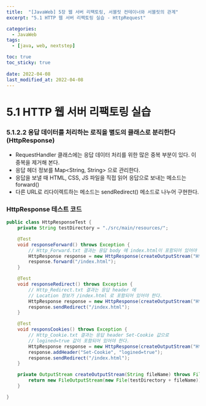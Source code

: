 ```yaml
---
title:  "[JavaWeb] 5장 웹 서버 리팩토링, 서블릿 컨테이너와 서블릿의 관계"
excerpt: "5.1 HTTP 웹 서버 리팩토링 실습 - HttpRequest"

categories:
  - JavaWeb
tags:
  - [java, web, nextstep]

toc: true
toc_sticky: true
 
date: 2022-04-08
last_modified_at: 2022-04-08
---
```

# 5.1 HTTP 웹 서버 리팩토링 실습

### 5.1.2.2 응답 데이터를 처리하는 로직을 별도의 클래스로 분리한다(HttpResponse)

- RequestHandler 클래스에는 응답 데이터 처리를 위한 많은 중복 부분이 있다. 이 중복을 제거해 본다.
- 응답 헤더 정보를 Map<String, String> 으로 관리한다.
- 응답을 보낼 때 HTML, CSS, JS 파일을 직접 읽어 응답으로 보내는 메소드는 forward()
- 다른 URL로 리다이렉트하는 메소드는 sendRedirect() 메소드로 나누어 구현한다.

### HttpResponse 테스트 코드
```java
public class HttpResponseTest {
    private String testDirectory = "./src/main/resources/";

    @Test
    void responseForward() throws Exception {
        // Http_Forward.txt 결과는 응답 body 에 index.html이 포함되어 있어야 한다.
        HttpResponse response = new HttpResponse(createOutputStream("Http_Forward.txt"));
        response.forward("/index.html");
    }

    @Test
    void responseRedirect() throws Exception {
        // Http_Redirect.txt 결과는 응답 header 에
        // Location 정보가 /index.html 로 포함되어 있어야 한다.
        HttpResponse response = new HttpResponse(createOutputStream("Http_Redirect.txt"));
        response.sendRedirect("/index.html");
    }

    @Test
    void responsCookies() throws Exception {
        // Http_Cookie.txt 결과는 응답 header Set-Cookie 값으로
        // logined=true 값이 포함되어 있어야 한다.
        HttpResponse response = new HttpResponse(createOutputStream("Http_Cookie.txt"));
        response.addHeader("Set-Cookie", "logined=true");
        response.sendRedirect("/index.html");
    }

    private OutputStream createOutputStream(String fileName) throws FileNotFoundException {
        return new FileOutputStream(new File(testDirectory + fileName));
    }

}
```
